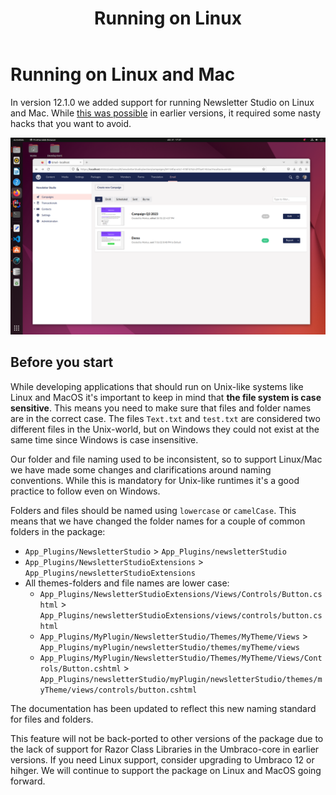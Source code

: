 ﻿---
title: Running on Linux
description: Information about running Newsletter Studio on Linux
---
# Running on Linux and Mac
In version 12.1.0 we added support for running Newsletter Studio on Linux and Mac. While [this was possible](https://our.umbraco.com/packages/backoffice-extensions/newsletter-studio-the-email-studio/comments/109227-template-file-paths-not-working-on-a-linux-server) in earlier versions, it required some nasty hacks that you want to avoid.

![Running on Linux](../../../../media/other-running-on-linux.png)

## Before you start

While developing applications that should run on Unix-like systems like Linux and MacOS it's important to keep in mind that **the file system is case sensitive**. This means you need to make sure that files and folder names are in the correct case. The files `Text.txt` and `test.txt` are considered two different files in the Unix-world, but on Windows they could not exist at the same time since Windows is case insensitive.

Our folder and file naming used to be inconsistent, so to support Linux/Mac we have made some changes and clarifications around naming conventions. While this is mandatory for Unix-like runtimes it's a good practice to follow even on Windows.

Folders and files should be named using `lowercase` or `camelCase`. This means that we have changed the folder names for a couple of common folders in the package:
  * `App_Plugins/NewsletterStudio` &gt; `App_Plugins/newsletterStudio`
  * `App_Plugins/NewsletterStudioExtensions` &gt; `App_Plugins/newsletterStudioExtensions`
  * All themes-folders and file names are lower case:
    * `App_Plugins/NewsletterStudioExtensions/Views/Controls/Button.cshtml` &gt; `App_Plugins/newsletterStudioExtensions/views/controls/button.cshtml`
    * `App_Plugins/MyPlugin/NewsletterStudio/Themes/MyTheme/Views` &gt; `App_Plugins/myPlugin/newsletterStudio/themes/myTheme/views`
    * `App_Plugins/MyPlugin/NewsletterStudio/Themes/MyTheme/Views/Controls/Button.cshtml` &gt; `App_Plugins/newsletterStudio/myPlugin/newsletterStudio/themes/myTheme/views/controls/button.cshtml`

The documentation has been updated to reflect this new naming standard for files and folders.

This feature will not be back-ported to other versions of the package due to the lack of support for Razor Class Libraries in the Umbraco-core in earlier versions. If you need Linux support, consider upgrading to Umbraco 12 or hihger. We will continue to support the package on Linux and MacOS going forward.